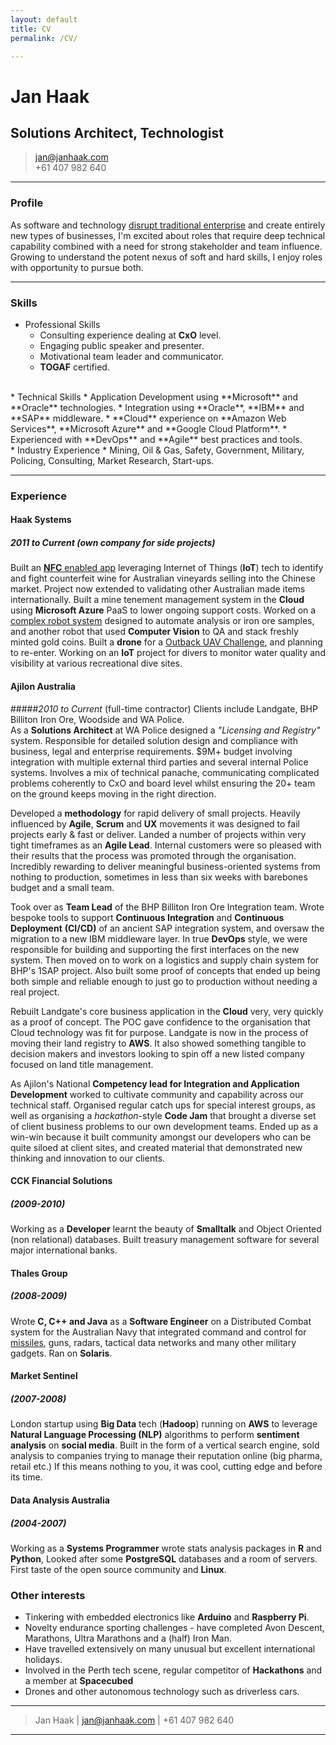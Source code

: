 ```yaml
---
layout: default
title: CV
permalink: /CV/

---
```


# Jan Haak
## Solutions Architect, Technologist

> [jan@janhaak.com](mailto:jan@janhaak.com)  
> +61 407 982 640

------

### Profile

As software and technology [disrupt traditional enterprise](http://www.wsj.com/articles/SB10001424053111903480904576512250915629460) and create entirely new types of businesses, I'm excited about roles that require deep technical capability combined with a need for strong stakeholder and team influence. Growing to understand the potent nexus of soft and hard skills, I enjoy roles with opportunity to pursue both.

------

### Skills

* Professional Skills  
  * Consulting experience dealing at **CxO** level.
  * Engaging public speaker and presenter.
  * Motivational team leader and communicator.  
  * **TOGAF** certified.  
<br>
* Technical Skills  
  * Application Development using **Microsoft** and **Oracle** technologies.
  * Integration using **Oracle**, **IBM** and **SAP** middleware.
  * **Cloud** experience on **Amazon Web Services**, **Microsoft Azure** and **Google Cloud Platform**.  
  * Experienced with **DevOps** and **Agile** best practices and tools.  
<br>
* Industry Experience
  * Mining, Oil & Gas, Safety, Government, Military, Policing, Consulting, Market Research, Start-ups.

-------

### Experience

#### Haak Systems
##### *2011 to Current* (own company for side projects)
Built an [**NFC** enabled app](http://www.businesswire.com/news/home/20150710005103/en/Thinfilm-World-Introduce-%E2%80%9CSmart-Wine-Bottle%E2%80%9D-Featuring#.VfAzgJ2qqkp) leveraging Internet of Things (**IoT**) tech to identify and fight counterfeit wine for Australian vineyards selling into the Chinese market. Project now extended to validating other Australian made items internationally. Built a mine tenement management system in the **Cloud** using **Microsoft Azure** PaaS to lower ongoing support costs. Worked on a [complex robot system](https://www.youtube.com/watch?v=xK6LWGfC72o) designed to automate analysis or iron ore samples, and another robot that used **Computer Vision** to QA and stack freshly minted gold coins. Built a **drone** for a [Outback UAV Challenge](http://uavchallenge.org/), and planning to re-enter. Working on an **IoT** project for divers to monitor water quality and visibility at various recreational dive sites.

#### Ajilon Australia
#####*2010 to Current* (full-time contractor)
Clients include Landgate, BHP Billiton Iron Ore, Woodside and WA Police.  
As a **Solutions Architect** at WA Police designed a *"Licensing and Registry"* system. Responsible for detailed solution design and compliance with business, legal and enterprise requirements. $9M+ budget involving integration with multiple external third parties and several internal Police systems. Involves a mix of technical panache, communicating complicated problems coherently to CxO and board level whilst ensuring the 20+ team on the ground keeps moving in the right direction.

Developed a **methodology** for rapid delivery of small projects. Heavily influenced by **Agile**, **Scrum** and **UX** movements it was designed to fail projects early & fast or deliver. Landed a number of projects within very tight timeframes as an **Agile Lead**. Internal customers were so pleased with their results that the process was promoted through the organisation. Incredibly rewarding to deliver meaningful business-oriented systems from nothing to production, sometimes in less than six weeks with barebones budget and a small team.

Took over as **Team Lead** of the BHP Billiton Iron Ore Integration team. Wrote bespoke tools to support **Continuous Integration** and **Continuous Deployment** **(CI/CD)** of an ancient SAP integration system, and oversaw the migration to a new IBM middleware layer. In true **DevOps** style, we were responsible for building and supporting the first interfaces on the new system. Then moved on to work on a logistics and supply chain system for BHP's 1SAP project. Also built some proof of concepts that ended up being both simple and reliable enough to just go to production without needing a real project.

Rebuilt Landgate's core business application in the **Cloud** very, very quickly as a proof of concept. The POC gave confidence to the organisation that Cloud technology was fit for purpose. Landgate is now in the process of moving their land registry to **AWS**. It also showed something tangible to decision makers and investors looking to spin off a new listed company focused on land title management.

As Ajilon's National **Competency lead for Integration and Application Development** worked to cultivate community and capability across our technical staff. Organised regular catch ups for special interest groups, as well as organising a *hackathon*-style **Code Jam** that brought a diverse set of client business problems to our own development teams. Ended up as a win-win because it built community amongst our developers who can be quite siloed at client sites, and created material that demonstrated new thinking and innovation to our clients.

#### CCK Financial Solutions
##### (2009-2010)
Working as a **Developer** learnt the beauty of **Smalltalk** and Object Oriented (non relational) databases. Built treasury management software for several major international banks.

#### Thales Group
##### (2008-2009)
Wrote **C, C++ and Java** as a **Software Engineer** on a Distributed Combat system for the Australian Navy that integrated command and control for [missiles](http://www.defence.gov.au/media/download/2007/sep/20070911a/index.htm), guns, radars, tactical data networks and many other military gadgets. Ran on **Solaris**.

#### Market Sentinel
##### (2007-2008)
London startup using **Big Data** tech (**Hadoop**) running on **AWS** to leverage **Natural Language Processing (NLP)** algorithms to perform **sentiment analysis** on **social media**. Built in the form of a vertical search engine, sold analysis to companies trying to manage their reputation online (big pharma, retail etc.) If this means nothing to you, it was cool, cutting edge and before its time.

#### Data Analysis Australia
##### (2004-2007)
Working as a **Systems Programmer** wrote stats analysis packages in **R** and **Python**, Looked after some **PostgreSQL** databases and a room of servers. First taste of the open source community and **Linux**.

### Other interests
* Tinkering with embedded electronics like **Arduino** and **Raspberry Pi**.
* Novelty endurance sporting challenges - have completed Avon Descent, Marathons, Ultra Marathons and a (half) Iron Man.
* Have travelled extensively on many unusual but excellent international holidays.
* Involved in the Perth tech scene, regular competitor of **Hackathons** and a member at **Spacecubed**  
* Drones and other autonomous technology such as driverless cars.

---------

> Jan Haak | [jan@janhaak.com](mailto:jan@janhaak.com) | +61 407 982 640

------
